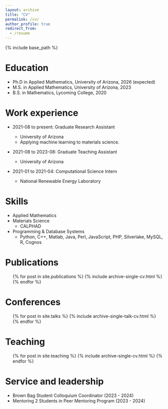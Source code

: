 ```yaml
---
layout: archive
title: "CV"
permalink: /cv/
author_profile: true
redirect_from:
  - /resume
---
```


{% include base_path %}

Education
======
* Ph.D in Applied Mathematics, University of Arizona, 2026 (expected)
* M.S. in Applied Mathematics, University of Arizona, 2023
* B.S. in Mathematics, Lycoming College, 2020

Work experience
======
* 2021-08 to present: Graduate Research Assistant
  * University of Arizona
  * Applying machine learning to materials science. 

* 2021-08 to 2023-08: Graduate Teaching Assistant
  * University of Arizona

* 2021-01 to 2021-04: Computational Science Intern
  * National Renewable Energy Laboratory

  
Skills
======
* Applied Mathematics
* Materials Science
  * CALPHAD 
* Programming & Database Systems
  * Python, C++, Matlab, Java, Perl, JavaScript, PHP, Silverlake, MySQL, R, Cognos

Publications
======
  <ul>{% for post in site.publications %}
    {% include archive-single-cv.html %}
  {% endfor %}</ul>
  
Conferences
======
  <ul>{% for post in site.talks %}
    {% include archive-single-talk-cv.html %}
  {% endfor %}</ul>
  
Teaching
======
  <ul>{% for post in site.teaching %}
    {% include archive-single-cv.html %}
  {% endfor %}</ul>
  
Service and leadership
======
* Brown Bag Student Colloquium Coordinator (2023 - 2024)
* Mentoring 2 Students in Peer Mentoring Program (2023 - 2024)
